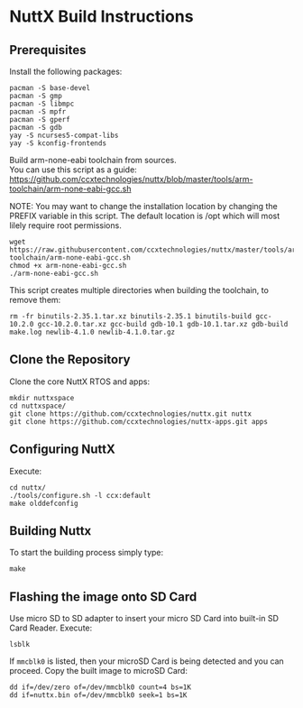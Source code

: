 # NuttX Build Instructions

## Prerequisites

Install the following packages:

    pacman -S base-devel
    pacman -S gmp
    pacman -S libmpc
    pacman -S mpfr
    pacman -S gperf
    pacman -S gdb
    yay -S ncurses5-compat-libs
    yay -S kconfig-frontends

Build arm-none-eabi toolchain from sources.\
You can use this script as a guide:\
https://github.com/ccxtechnologies/nuttx/blob/master/tools/arm-toolchain/arm-none-eabi-gcc.sh

NOTE: You may want to change the installation location by changing the PREFIX variable in this script.
The default location is /opt which will most lilely require root permissions.

    wget https://raw.githubusercontent.com/ccxtechnologies/nuttx/master/tools/arm-toolchain/arm-none-eabi-gcc.sh
    chmod +x arm-none-eabi-gcc.sh
    ./arm-none-eabi-gcc.sh
    
This script creates multiple directories when building the toolchain, to remove them:

    rm -fr binutils-2.35.1.tar.xz binutils-2.35.1 binutils-build gcc-10.2.0 gcc-10.2.0.tar.xz gcc-build gdb-10.1 gdb-10.1.tar.xz gdb-build make.log newlib-4.1.0 newlib-4.1.0.tar.gz

## Clone the Repository

Clone the core NuttX RTOS and apps:

    mkdir nuttxspace
    cd nuttxspace/
    git clone https://github.com/ccxtechnologies/nuttx.git nuttx
    git clone https://github.com/ccxtechnologies/nuttx-apps.git apps

## Configuring NuttX

Execute:

    cd nuttx/
    ./tools/configure.sh -l ccx:default
    make olddefconfig

## Building Nuttx
To start the building process simply type:

    make

## Flashing the image onto SD Card

Use micro SD to SD adapter to insert your micro SD Card into built-in SD Card Reader.
Execute:

    lsblk

If `mmcblk0` is listed, then your microSD Card is being detected and you can proceed.
Copy the built image to microSD Card:

    dd if=/dev/zero of=/dev/mmcblk0 count=4 bs=1K
    dd if=nuttx.bin of=/dev/mmcblk0 seek=1 bs=1K
